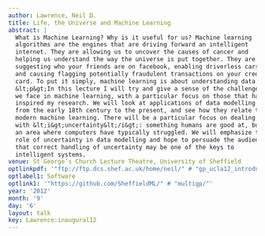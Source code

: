 ```yaml
---
author: Lawrence, Neil D.
title: Life, the Universe and Machine Learning
abstract: |
  What is Machine Learning? Why is it useful for us? Machine learning
  algorithms are the engines that are driving forward an intelligent
  internet. They are allowing us to uncover the causes of cancer and
  helping us understand the way the universe is put together. They are
  suggesting who your friends are on facebook, enabling driverless cars
  and causing flagging potentially fraudulent transactions on your credit
  card. To put it simply, machine learning is about understanding data.
  &lt;p&gt;In this lecture I will try and give a sense of the challenges
  we face in machine learning, with a particular focus on those that have
  inspired my research. We will look at applications of data modelling
  from the early 18th century to the present, and see how they relate to
  modern machine learning. There will be a particular focus on dealing
  with &lt;i&gt;uncertainty&lt;/i&gt;: something humans are good at, but
  an area where computers have typically struggled. We will emphasize the
  role of uncertainty in data modelling and hope to persuade the audience
  that correct handling of uncertainty may be one of the keys to
  intelligent systems.
venue: St George’s Church Lecture Theatre, University of Sheffield
optlinkpdf: '"ftp://ftp.dcs.shef.ac.uk/home/neil/" # "gp_ucla12_introduction.pdf"'
optlabel1: Software
optlink1: '"https://github.com/SheffieldML/" # "multigp/"'
year: '2012'
month: '9'
day: '6'
layout: talk
key: Lawrence:inaugural12
---
```

